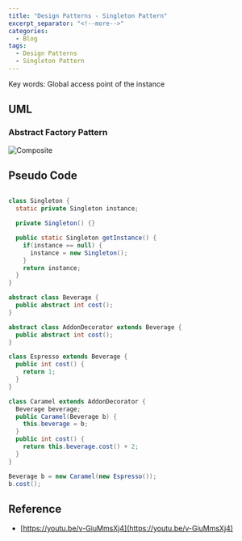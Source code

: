 ```yaml
---
title: "Design Patterns - Singleton Pattern"
excerpt_separator: "<!--more-->"
categories:
  - Blog
tags:
  - Design Patterns
  - Singleton Pattern
---
```


Key words: Global access point of the instance

## UML  

### Abstract Factory Pattern

![Composite](http://www.plantuml.com/plantuml/proxy?src=https://raw.githubusercontent.com/battlerhythm/battlerhythm.github.io/master/assets/umls/abstract-factory-pattern.puml)

## Pseudo Code

```java

class Singleton {
  static private Singleton instance;

  private Singleton() {}

  public static Singleton getInstance() {
    if(instance == null) {
      instance = new Singleton();
    }
    return instance;
  }
}

abstract class Beverage {
  public abstract int cost();
}

abstract class AddonDecorator extends Beverage {
  public abstract int cost();
}

class Espresso extends Beverage {
  public int cost() {
    return 1;
  }
}

class Caramel extends AddonDecorator {
  Beverage beverage;
  public Caramel(Beverage b) {
    this.beverage = b;
  }
  public int cost() {
    return this.beverage.cost() + 2;
  }
} 
```

```java
Beverage b = new Caramel(new Espresso());
b.cost();
```


## Reference

- [https://youtu.be/v-GiuMmsXj4](https://youtu.be/v-GiuMmsXj4)
